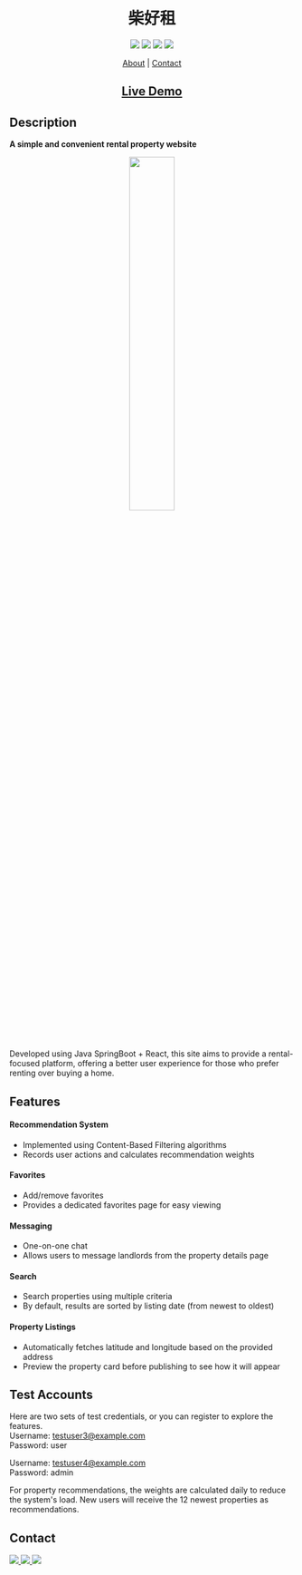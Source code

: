 <h1 align="center">柴好租</h1>

</h2>

<p align="center">

<img src="https://img.shields.io/badge/java-17-brown.svg">
<img src="https://img.shields.io/badge/React-18.3.1-blue.svg">
<img src="https://img.shields.io/badge/SpringBoot-3.3.3-green.svg">
<img src="https://img.shields.io/badge/npm-10.8.2-blue.svg">
 <p align="center">
    <a href="https://github.com/DogeWebCode/SideProject_PropertyRental
## Description">About</a>
    |
    <a href="https://github.com/DogeWebCode/SideProject_PropertyRental
#Contact">Contact</a>
  </p>

</p>

<h2 align="center"><a  href="https://goodshiba.com/">Live Demo</a></h2>

<!-- ### [Contributions are Welcome](https://github.com/silent-lad/VueSolitaire/blob/master/CONTRIBUTING.md) -->

## Description

**A simple and convenient rental property website**

<p align="center">
<img src="https://i.giphy.com/media/v1.Y2lkPTc5MGI3NjExbHdyeGRtcW5paXd5eW5oMXRxZTUxcHRtaW9kNHdtaDhubGY0Z2tleCZlcD12MV9pbnRlcm5hbF9naWZfYnlfaWQmY3Q9Zw/6nzxTiZOSjqGsLczYP/giphy.gif" width="40%"></p>

Developed using Java SpringBoot + React, this site aims to provide a rental-focused platform, offering a better user experience for those who prefer renting over buying a home.

## Features

#### Recommendation System

- Implemented using Content-Based Filtering algorithms
- Records user actions and calculates recommendation weights

#### Favorites

- Add/remove favorites
- Provides a dedicated favorites page for easy viewing

#### Messaging

- One-on-one chat
- Allows users to message landlords from the property details page

#### Search

- Search properties using multiple criteria
- By default, results are sorted by listing date (from newest to oldest)

#### Property Listings

- Automatically fetches latitude and longitude based on the provided address
- Preview the property card before publishing to see how it will appear

## Test Accounts

Here are two sets of test credentials, or you can register to explore the features.  
Username: testuser3@example.com  
Password: user

Username: testuser4@example.com  
Password: admin

For property recommendations, the weights are calculated daily to reduce the system's load. New users will receive the 12 newest properties as recommendations.

## Contact

<a href="mailto:james56012623@gmail.com">
    <img src="https://img.shields.io/badge/Gmail-EA4335.svg?style=for-the-badge&logo=Gmail&logoColor=white">
</a>
<a href="https://discordapp.com/users/shiba_inu_king">
    <img src="https://img.shields.io/badge/Discord-5865F2.svg?style=for-the-badge&logo=Discord&logoColor=white">
</a>
<a href="https://www.linkedin.com/in/%E8%88%9C%E6%85%88-%E8%A8%B1-258b10292/" text-decoration="none">
    <img src="https://img.shields.io/badge/LinkedIn-0077B5?style=for-the-badge&logo=linkedin&logoColor=white" />
  </a>

